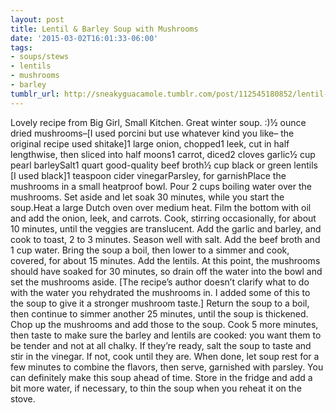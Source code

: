 ```yaml
---
layout: post
title: Lentil & Barley Soup with Mushrooms
date: '2015-03-02T16:01:33-06:00'
tags:
- soups/stews
- lentils
- mushrooms
- barley
tumblr_url: http://sneakyguacamole.tumblr.com/post/112545180852/lentil-barley-soup-with-mushrooms
---
```

Lovely recipe from Big Girl, Small Kitchen. Great winter soup. :)½ ounce dried mushrooms–[I used porcini but use whatever kind you like– the original recipe used shitake]1 large onion, chopped1 leek, cut in half lengthwise, then sliced into half moons1 carrot, diced2 cloves garlic½ cup pearl barleySalt1 quart good-quality beef broth½ cup black or green lentils [I used black]1 teaspoon cider vinegarParsley, for garnishPlace the mushrooms in a small heatproof bowl. Pour 2 cups boiling water over the mushrooms. Set aside and let soak 30 minutes, while you start the soup.Heat a large Dutch oven over medium heat. Film the bottom with oil and add the onion, leek, and carrots. Cook, stirring occasionally, for about 10 minutes, until the veggies are translucent. Add the garlic and barley, and cook to toast, 2 to 3 minutes. Season well with salt. Add the beef broth and 1 cup water. Bring the soup a boil, then lower to a simmer and cook, covered, for about 15 minutes. Add the lentils. At this point, the mushrooms should have soaked for 30 minutes, so drain off the water into the bowl and set the mushrooms aside. [The recipe’s author doesn’t clarify what to do with the water you rehydrated the mushrooms in. I added some of this to the soup to give it a stronger mushroom taste.] Return the soup to a boil, then continue to simmer another 25 minutes, until the soup is thickened. Chop up the mushrooms and add those to the soup. Cook 5 more minutes, then taste to make sure the barley and lentils are cooked: you want them to be tender and not at all chalky. If they’re ready, salt the soup to taste and stir in the vinegar. If not, cook until they are. When done, let soup rest for a few minutes to combine the flavors, then serve, garnished with parsley. You can definitely make this soup ahead of time. Store in the fridge and add a bit more water, if necessary, to thin the soup when you reheat it on the stove.
